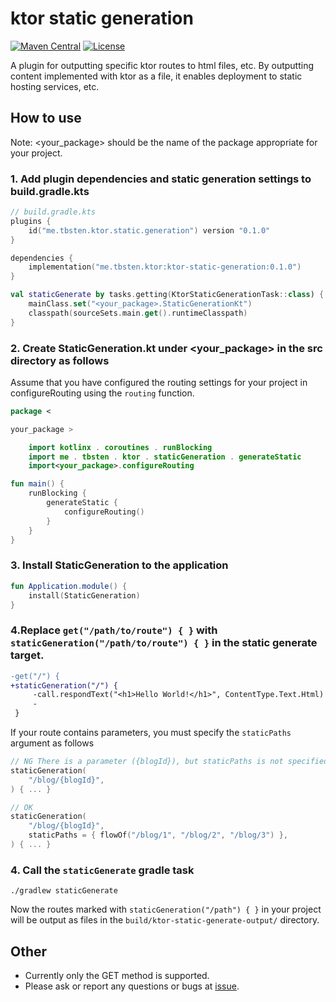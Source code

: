 # ktor static generation

[![Maven Central](https://img.shields.io/maven-central/v/com.kitakkun.kondition/core)](https://central.sonatype.com/search?namespace=com.kitakkun.kondition)
[![License](https://img.shields.io/badge/license-Apache-blue.svg)](https://github.com/kitakkun/Kondition/blob/master/LICENSE)

A plugin for outputting specific ktor routes to html files, etc.
By outputting content implemented with ktor as a file, it enables deployment to static hosting services, etc.

## How to use

Note: <your_package> should be the name of the package appropriate for your project.

### 1. Add plugin dependencies and static generation settings to build.gradle.kts

```kt
// build.gradle.kts
plugins {
    id("me.tbsten.ktor.static.generation") version "0.1.0"
}

dependencies {
    implementation("me.tbsten.ktor:ktor-static-generation:0.1.0")
}

val staticGenerate by tasks.getting(KtorStaticGenerationTask::class) {
    mainClass.set("<your_package>.StaticGenerationKt")
    classpath(sourceSets.main.get().runtimeClasspath)
}
```

### 2. Create StaticGeneration.kt under <your_package> in the src directory as follows

Assume that you have configured the routing settings for your project in configureRouting using the `routing` function.

```kt
package <

your_package >

    import kotlinx . coroutines . runBlocking
    import me . tbsten . ktor . staticGeneration . generateStatic
    import<your_package>.configureRouting

fun main() {
    runBlocking {
        generateStatic {
            configureRouting()
        }
    }
}
```

### 3. Install StaticGeneration to the application

```kt
fun Application.module() {
    install(StaticGeneration)
}
```

### 4.Replace `get("/path/to/route") { }` with `staticGeneration("/path/to/route") { }` in the static generate target.

```diff
-get("/") {
+staticGeneration("/") {
     -call.respondText("<h1>Hello World!</h1>", ContentType.Text.Html)
     -
 }
```

If your route contains parameters, you must specify the `staticPaths` argument as follows

```kt
// NG There is a parameter ({blogId}), but staticPaths is not specified.
staticGeneration(
    "/blog/{blogId}",
) { ... }

// OK
staticGeneration(
    "/blog/{blogId}",
    staticPaths = { flowOf("/blog/1", "/blog/2", "/blog/3") },
) { ... }
```

### 4. Call the `staticGenerate` gradle task

```shell
./gradlew staticGenerate
```

Now the routes marked with `staticGeneration("/path") { }` in your project will be output as files in the `build/ktor-static-generate-output/` directory.

## Other

- Currently only the GET method is supported.
- Please ask or report any questions or bugs at [issue](https://github.com/TBSten/ktor-static-generation/issues).
